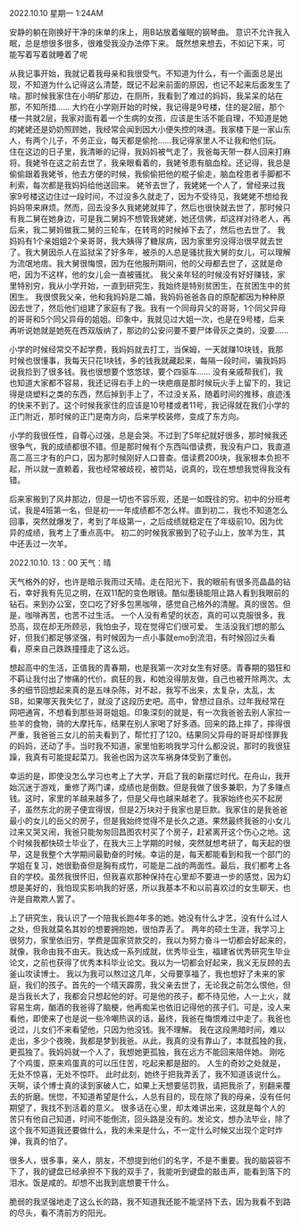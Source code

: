 2022.10.10  星期一  1:24AM

安静的躺在刚换好干净的床单的床上，用B站放着催眠的钢琴曲。
意识不允许我入眠，总是想很多很多，很难受我没办法停下来。
既然想来想去，不如记下来，可能写着写着就睡着了呢

从我记事开始，我就记着我母亲和我很受气。不知道为什么，有一个画面总是出现，不知道为什么记得这么清楚，既记不起来前面的原因，也记不起来后面发生了啥。那时候我家住在小明矿那边，在厕所，我看到了难过的妈妈，我呆呆的站在那，不知所措……
大约在小学刚开始的时候，我记得是9号楼，住的是2层，那个楼一共就2层，我家对面有着一个生病的女孩，应该是生活不能自理，不知道是她的姥姥还是奶奶照顾她，我经常会闻到因大小便失控的味道。我家楼下是一家山东人，有两个儿子，不务正业，每天都是偷抢……我记得家里人不让我和他们玩。
住在这边的日子里，我清晰的记得，我妈妈被气走了，我爸每天带一群人回来打麻将。我姥爷在这之前去世了，我亲眼看着的，我姥爷患有脑血栓。还记得，我总是偷偷跟着我姥爷，他去方便的时候，我偷偷把他的棍子偷走，脑血栓患者手脚都不利索，每次都是我妈妈给他送回来。
姥爷去世了，我姥姥一个人了，曾经来过我家9号楼这边住过一段时间，不过没多久就走了，因为不受待见，我姥姥不想给我妈妈带来麻烦。然而，回去没多久我姥姥就摔了，然后也很快就去世了，那时候只有我二舅在她身边，可是我二舅妈不想管我姥姥，她还信佛，却这样对待老人，再后来，我二舅妈做我二舅的三轮车，在转弯的时候掉下去了，然后也去世了。
我妈妈有1个亲姐姐2个亲哥哥，我大姨得了糖尿病，因为家里穷没得治很早就去世了。我大舅因杀人在监狱呆了好多年，被杀的人总是骚扰我大舅的女儿，可以理解为流氓地痞。我大舅很悔恨，因为在他服刑期间，他的父母都去世了，这就是命吧，因为不这样，他的女儿会一直被骚扰。
我父亲年轻的时候没有好好赚钱，家里特别穷，我从小学开始，一直到研究生，我始终是特别贫困生，在贫困生中的贫困生。
我很恨我父亲，他和我妈妈是二婚，我妈妈爸爸各自的原配都因为种种原因去世了，然后他们组建了家庭有了我。我有一个同母异父的哥哥，1个同父异母的哥哥和5个同父异母的姐姐。印象中，我就见过大姐一次，也是在9号楼，后来再听说她就是她死在西双版纳了，那边的公安问要不要尸体骨灰之类的，没要……

小学的时候经常交不起学费，我妈妈就去打工，当保姆，一天就赚10块钱，我那时候也很懂事，我每天只花1块钱，多的钱我就藏起来，每隔一段时间，骗我妈妈说我捡到了很多钱。我也很想要个悠悠球，要个四驱车……
没有亲戚帮我们，我也知道大家都不容易，我还记得右手上的一块疤痕是那时候玩火手上留下的，我记得是烧塑料之类的东西，然后掉到手上了，不过没关系，随着时间的推移，痕迹浅的快来不到了。这个时候我家住的应该是10号楼或者11号，我记得就在我们小学的正门附近，那时候的正门是南方向，后来学校装修，变成了东方向。

小学的我很任性，自尊心过强，总是会哭。不过到了5年纪就好很多，那时候我还很争气，我的成绩都很不错。但是那时候有个东西叫借读费，我没有户口，我直道高二高三才有的户口，因为那时候刚好人口普查。借读费200块，我家根本负担不起，所以就一直赖着，我也经常被歧视，被罚站，说真的，现在想想我觉得我没有错。

后来家搬到了风井那边，但是一切也不容乐观，还是一如既往的穷。初中的分班考试，我是4班第一名，但是初一一年成绩都不怎么样。直到初二，我也不知道怎么回事，突然就爆发了，考到了年级第一，之后成绩就稳定在了年级前10。因为优异的成绩，我考上了重点高中。
初二的时候我家搬到了砬子山上，放羊为生，其中还丢过一次羊。


2022.10.10. 13：00 天气：晴

天气格外的好，也许是暗示我雨过天晴。走在阳光下，我的眼前有很多亮晶晶的钻石，幸好我有先见之明，在双11配的变色眼镜。酷似墨镜能阻止路人看到我眼前的钻石。来到办公室，空口吃了好多包黑咖啡，感觉自己格外的清醒。真的很苦。但是，咖啡再苦，也苦不过生活。
一个人没有希望的状态，真的可以克服很多，我恐高，现在却无所顾忌，我怕虫子，现在觉得它们很可爱。
生活没我们想的那么好，但我们都足够坚强，有时候因为一点小事就emo到流泪，有时候回过头看看，原来自己跌跌撞撞走了这么远。

想起高中的生活，正值我的青春期，也是我第一次对女生有好感。青春期的猖狂和不羁让我付出了惨痛的代价。疯狂的我，和她没得朋友做，自己也被开除两次。太多的细节回想起来真的是五味杂陈，对不起，我写不出来，太复杂，太乱，太SB，如果哪天我失忆了，就没了这段历史吧。高中，曾想过自杀。过年我经常在网吧通宵，不想看到那些哥哥姐姐。印象深刻的就是，有一次我爸爸去别人家拉一些羊的食物，骑的大摩托车，结果在别人家喝了好多酒。回来的路上摔了，摔得很严重，我爸爸三女儿的前夫看到了，帮忙打了120。结果同父异母的哥哥却怪罪我的妈妈，还动了手。当时我不知道，家里怕影响我学习什么都没说，那时的我很狂躁，我真有可能提起菜刀。我爸也因为这次车祸身体受到了重创。

幸运的是，即使没怎么学习也考上了大学，开启了我的新摆烂时代。在舟山，我开始沉迷于游戏，重修了两门课，成绩也是倒数。但是我做了很多兼职，为了多赚点钱。这时，家里的羊越来越多了，但是父母也越来越老了。我家始终也买不起房子，虽然东北的房子便宜得很，但是2万块对于我家也是巨款。我家住的是我爸爸最小的女儿的岳父的房子，但是我始终觉得不是长久之道。果然最终我爸的小女儿过来又哭又闹，我爸只能匆匆回昌图农村买了个房子，赶紧离开这个伤心之地。这个时候我都快硕士毕业了，在我大三上学期的时候，突然就想考研了，每天起的很早，这是我整个大学期间最勤奋的时候。幸运的是，每天都能看到和我一个部门的学姐在复习，她很勤奋但是胸有成竹，可能是二战的两面性。最后，我们都考上各自的学校。虽然我很怀旧，但我喜欢那种保持在心里却不要进一步的感觉，因为幻想是美好的，我怕现实影响我的好感，所以我基本不和以前喜欢过的女生聊天，也许是自欺欺人罢了。

上了研究生，我认识了一个陪我长跑4年多的她。她没有什么才艺，没有什么过人之处，但我就莫名其妙的想要拥抱她，很怕弄丢了。
两年的硕士生涯，我学习上很努力，家里依旧穷，学费是国家贷款交的，我以为努力奋斗一切都会好起来的，就像，我命由我不由天。我达成一系列成就，优秀毕业生，福建省优秀研究生毕业论文，之前也获得了优秀本科毕业论文。我以为一切都会好起来，我义无反顾的去釜山攻读博士。
我以为我可以熬过这几年，父母要享福了，我也想好了未来的家庭，我们的孩子。首先的一个晴天霹雳，我父亲去世了，无论我之前怎么恨他，但是当我长大了，我都会只想起他的好。可是他的孩子，都不待见他，人一上火，就容易生病，酗酒的我爸得了脑梗，他再痴呆也依旧记得他的孩子们。可是，没人来看他，即使来了也是说一些冷嘲热讽的话，最终，我爸在悔恨难过中走了。我爸也说过，儿女们不来看望他，只因为他没钱。我不理解。
我在这段黑暗时间，难以走出，多少个夜晚，我都是梦到我爸。从此，我真的没有靠山了，本就孤独的我，更孤独了。我妈妈就一个人了，我想她更孤独，我在远方不能回来陪伴她。
刚吃了个鸡蛋，原来鸡蛋真的可以压住苦，吃起来都是甜的。
人生的奇妙之处就是，无处不惊喜，无处不惊吓。
此时此刻，她终于把我弄丢了，我不知道该说什么。
天啊，读个博士真的读到家破人亡，如果上天想要惩罚我，请把我杀了，别翻来覆去的折磨。恍惚，不知道希望是什么，人总有目的，现在除了我的母亲，没有任何期望了，我找不到活着的意义。
很多话在心里，却太难讲出来，这就是每个人的苦只有他自己知道，时间不能倒流，回头路是没有的。发论文，想办法毕业，除了这个我不知道我还要做什么，我的未来是什么，不一定什么时候又出现个定时炸弹，我真的怕了。

很多人，很多事，亲人，朋友，不想提到他们的名字，不是不重要。我的脑袋容不下了，我的键盘已经承担不下我的双手了，我能听到键盘的敲击声，能看到落下的泪水。饭是咸的。却想不出我到底想要干什么。

脆弱的我坚强地走了这么长的路，我不知道我还能不能坚持下去，因为我看不到路的尽头，看不清前方的阳光。
